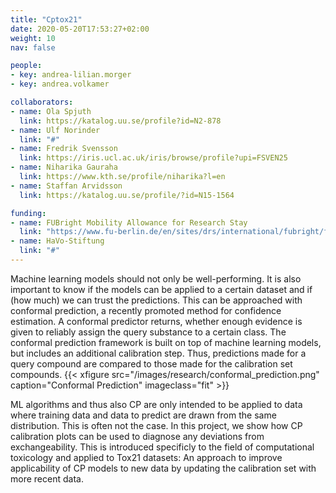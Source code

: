 ```yaml
---
title: "Cptox21"
date: 2020-05-20T17:53:27+02:00
weight: 10
nav: false

people:
- key: andrea-lilian.morger
- key: andrea.volkamer

collaborators:
- name: Ola Spjuth
  link: https://katalog.uu.se/profile?id=N2-878
- name: Ulf Norinder
  link: "#"
- name: Fredrik Svensson
  link: https://iris.ucl.ac.uk/iris/browse/profile?upi=FSVEN25
- name: Niharika Gauraha
  link: https://www.kth.se/profile/niharika?l=en
- name: Staffan Arvidsson
  link: https://katalog.uu.se/profile/?id=N15-1564

funding:
- name: FUBright Mobility Allowance for Research Stay
  link: "https://www.fu-berlin.de/en/sites/drs/international/fubright/fubright-mobilitaet/index.html"
- name: HaVo-Stiftung
  link: "#"
---
```


<!-- ((Move this part to the research page 'machine learning' or 'conformal prediction' - including the figure:)) -->

Machine learning models should not only be well-performing. It is also important to know if the models can be applied
to a certain dataset and if (how much) we can trust the predictions. This can be approached with conformal prediction,
a recently promoted method for confidence estimation. A conformal predictor returns, whether enough evidence is given
to reliably assign the query substance to a certain class. The conformal prediction framework is built on top of
machine learning models, but includes an additional calibration step. Thus, predictions made for a query compound
are compared to those made for the calibration set compounds.
{{< xfigure src="/images/research/conformal_prediction.png" caption="Conformal Prediction" imageclass="fit" >}}


ML algorithms and thus also CP are only intended to be applied to data where training data and data to predict are
drawn from the same distribution. This is often not the case. In this project, we show how CP calibration plots can
be used to diagnose any deviations from exchangeability. This is introduced specificly to the field of computational
toxicology and applied to Tox21 datasets: An approach to improve applicability of CP models to new data by updating
the calibration set with more recent data.
